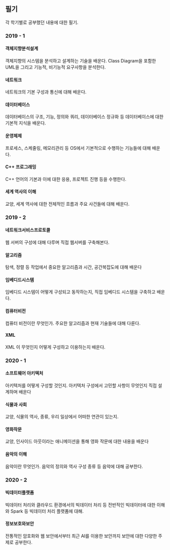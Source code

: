 ## 필기

각 학기별로 공부했던 내용에 대한 필기.

### 2019 - 1

#### 객체지향분석설계

객체지향의 시스템을 분석하고 설계하는 기술을 배운다. Class Diagram을 포함한 UML을 그리고 기능적, 비기능적 요구사항을 분석한다.

#### 네트워크

네트워크의 기본 구성과 통신에 대해 배운다.

#### 데이터베이스

데이터베이스의 구조, 기능, 정의와 쿼리, 데이터베이스 정규화 등 데이터베이스에 대한 기본적 지식을 배운다.

#### 운영체제

프로세스, 스케줄링, 메모리관리 등 OS에서 기본적으로 수행하는 기능들에 대해 배운다.

#### C++ 프로그래밍

C++ 언어의 기본과 이에 대한 응용, 프로젝트 진행 등을 수행한다.

#### 세계 역사의 이해 

교양, 세계 역사에 대한 전체적인 흐름과 주요 사건들에 대해 배운다.

### 2019 - 2

#### 네트워크서비스프로토콜

웹 서버의 구성에 대해 다루며 직접 웹서버를 구축해본다.

#### 알고리즘

탐색, 정렬 등 작업에서 중요한 알고리즘과 시간, 공간복잡도에 대해 배운다

#### 임베디드시스템

임베디드 시스템이 어떻게 구성되고 동작하는지, 직접 임베디드 시스템을 구축하고 배운다.

#### 컴퓨터비전

컴퓨터 비전이란 무엇인가. 주요한 알고리즘과 현재 기술들에 대해 다룬다.

#### XML

XML 이 무엇인지 어떻게 구성하고 이용하는지 배운다.

### 2020 - 1

#### 소프트웨어 아키텍처

아키텍처를 어떻게 구성할 것인지. 아키텍처 구성에서 고민할 사항이 무엇인지 직접 설계하며 배운다

#### 식물과 사회

교양, 식물의 역사, 종류, 우리 일상에서 어떠한 연관이 있는지.

#### 영화작문

교양, 인사이드 아웃이라는 애니메이션을 통해 영화 작문에 대한 내용을 배운다

#### 음악의 이해

음악이란 무엇인가. 음악의 정의와 역사 구성 종류 등 음악에 대해 공부한다.

### 2020 - 2

#### 빅데이터플랫폼

빅데이터 처리와 클라우드 환경에서의 빅데이터 처리 등 전반적인 빅데이터에 대한 이해와 Spark 등 빅데이터 처리 플랫폼에 대해.

#### 정보보호와보안

전통적인 암호화와 웹 보안에서부터 최근 AI를 이용한 보안까지 보안에 대한 다양한 주제로 공부한다.